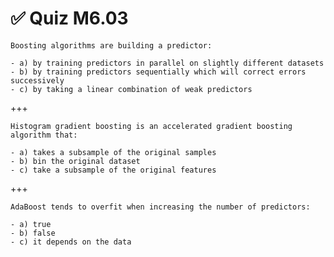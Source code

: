 # ✅ Quiz M6.03

```{admonition} Question
Boosting algorithms are building a predictor:

- a) by training predictors in parallel on slightly different datasets
- b) by training predictors sequentially which will correct errors successively
- c) by taking a linear combination of weak predictors
```

+++

```{admonition} Question
Histogram gradient boosting is an accelerated gradient boosting algorithm that:

- a) takes a subsample of the original samples
- b) bin the original dataset
- c) take a subsample of the original features
```

+++

```{admonition} Question
AdaBoost tends to overfit when increasing the number of predictors:

- a) true
- b) false
- c) it depends on the data
```
